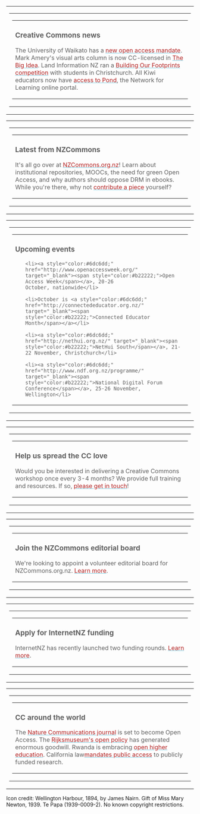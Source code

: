 <html><body><table class="mcnBoxedTextBlock" style="color:#000000;" border="0" width="100%" cellspacing="0" cellpadding="0">

<tbody class="mcnBoxedTextBlockOuter">

<tr>

<td class="mcnBoxedTextBlockInner" valign="top">

<table class="mcnBoxedTextContentContainer" border="0" width="396" cellspacing="0" cellpadding="0" align="left">

<tbody>

<tr>

<td>

<table class="mcnTextContentContainer" border="0" width="100%" cellspacing="0" cellpadding="18">

<tbody>

<tr>

<td class="mcnTextContent" style="color:#606060;" valign="top">

<h3 class="null">Creative Commons news</h3>

The University of Waikato has a <a style="color:#6dc6dd;" href="http://nzcommons.org.nz/project/open-access-university-waikato/" target="_blank"><span style="color:#b22222;">new open access mandate</span></a>. Mark Amery's visual arts column is now CC-licensed in <a style="color:#6dc6dd;" href="http://www.thebigidea.co.nz/news/columns/mark-amery-visual-arts" target="_blank"><span style="color:#b22222;">The Big Idea</span></a>. Land Information NZ ran a <a style="color:#6dc6dd;" href="http://www.linz.govt.nz/about-linz/news-publications-and-consultations/news-and-notices/student-power-harnesses-rebuild-data" target="_blank"><span style="color:#b22222;">Building Our Footprints competition</span></a> with students in Christchurch. All Kiwi educators now have <a style="color:#6dc6dd;" href="http://www.n4l.co.nz/two-exciting-developments-for-pond/" target="_blank"><span style="color:#b22222;">access to Pond</span></a>, the Network for Learning online portal.</td>

</tr>

</tbody>

</table>

</td>

</tr>

</tbody>

</table>

</td>

</tr>

</tbody>

</table>

<table class="mcnBoxedTextBlock" style="color:#000000;" border="0" width="100%" cellspacing="0" cellpadding="0">

<tbody class="mcnBoxedTextBlockOuter">

<tr>

<td class="mcnBoxedTextBlockInner" valign="top">

<table class="mcnBoxedTextContentContainer" border="0" width="396" cellspacing="0" cellpadding="0" align="left">

<tbody>

<tr>

<td>

<table class="mcnTextContentContainer" border="0" width="100%" cellspacing="0" cellpadding="18">

<tbody>

<tr>

<td class="mcnTextContent" style="color:#606060;" valign="top">

<h3 class="null">Latest from NZCommons</h3>

It's all go over at<span style="color:#b22222;"> </span><a style="color:#6dc6dd;" href="http://nzcommons.org.nz/" target="_blank"><span style="color:#b22222;">NZCommons.org.nz</span></a>! Learn about institutional repositories, MOOCs, the need for green Open Access, and why authors should oppose DRM in ebooks. While you're there, why not <a style="color:#6dc6dd;" href="http://nzcommons.org.nz/contribute/" target="_blank"><span style="color:#b22222;">contribute a piece</span></a> yourself?</td>

</tr>

</tbody>

</table>

</td>

</tr>

</tbody>

</table>

</td>

</tr>

</tbody>

</table>

<table class="mcnBoxedTextBlock" style="color:#000000;" border="0" width="100%" cellspacing="0" cellpadding="0">

<tbody class="mcnBoxedTextBlockOuter">

<tr>

<td class="mcnBoxedTextBlockInner" valign="top">

<table class="mcnBoxedTextContentContainer" border="0" width="396" cellspacing="0" cellpadding="0" align="left">

<tbody>

<tr>

<td>

<table class="mcnTextContentContainer" border="0" width="100%" cellspacing="0" cellpadding="18">

<tbody>

<tr>

<td class="mcnTextContent" style="color:#606060;" valign="top">

<h3 class="null">Upcoming events</h3>

<ul>

	<li><a style="color:#6dc6dd;" href="http://www.openaccessweek.org/" target="_blank"><span style="color:#b22222;">Open Access Week</span></a>, 20-26 October, nationwide</li>

	<li>October is <a style="color:#6dc6dd;" href="http://connectededucator.org.nz/" target="_blank"><span style="color:#b22222;">Connected Educator Month</span></a></li>

	<li><a style="color:#6dc6dd;" href="http://nethui.org.nz/" target="_blank"><span style="color:#b22222;">NetHui South</span></a>, 21-22 November, Christchurch</li>

	<li><a style="color:#6dc6dd;" href="http://www.ndf.org.nz/programme/" target="_blank"><span style="color:#b22222;">National Digital Forum Conference</span></a>, 25-26 November, Wellington</li>

</ul>

</td>

</tr>

</tbody>

</table>

</td>

</tr>

</tbody>

</table>

</td>

</tr>

</tbody>

</table>

<table class="mcnBoxedTextBlock" style="color:#000000;" border="0" width="100%" cellspacing="0" cellpadding="0">

<tbody class="mcnBoxedTextBlockOuter">

<tr>

<td class="mcnBoxedTextBlockInner" valign="top">

<table class="mcnBoxedTextContentContainer" border="0" width="396" cellspacing="0" cellpadding="0" align="left">

<tbody>

<tr>

<td>

<table class="mcnTextContentContainer" border="0" width="100%" cellspacing="0" cellpadding="18">

<tbody>

<tr>

<td class="mcnTextContent" style="color:#606060;" valign="top">

<h3 class="null">Help us spread the CC love</h3>

Would you be interested in delivering a Creative Commons workshop once every 3-4 months? We provide full training and resources. If so, <a style="color:#6dc6dd;" href="http://creativecommons.org.nz/about/volunteer-for-creative-commons-aotearoa-new-zealand/" target="_blank"><span style="color:#b22222;">please get in touch</span></a>!</td>

</tr>

</tbody>

</table>

</td>

</tr>

</tbody>

</table>

</td>

</tr>

</tbody>

</table>

<table class="mcnBoxedTextBlock" style="color:#000000;" border="0" width="100%" cellspacing="0" cellpadding="0">

<tbody class="mcnBoxedTextBlockOuter">

<tr>

<td class="mcnBoxedTextBlockInner" valign="top">

<table class="mcnBoxedTextContentContainer" border="0" width="396" cellspacing="0" cellpadding="0" align="left">

<tbody>

<tr>

<td>

<table class="mcnTextContentContainer" border="0" width="100%" cellspacing="0" cellpadding="18">

<tbody>

<tr>

<td class="mcnTextContent" style="color:#606060;" valign="top">

<h3 class="null">Join the NZCommons editorial board</h3>

We're looking to appoint a volunteer editorial board for NZCommons.org.nz. <a style="color:#6dc6dd;" href="http://creativecommons.org.nz/2014/10/editorial-board/" target="_blank"><span style="color:#b22222;">Learn more</span></a>.</td>

</tr>

</tbody>

</table>

</td>

</tr>

</tbody>

</table>

</td>

</tr>

</tbody>

</table>

<table class="mcnBoxedTextBlock" style="color:#000000;" border="0" width="100%" cellspacing="0" cellpadding="0">

<tbody class="mcnBoxedTextBlockOuter">

<tr>

<td class="mcnBoxedTextBlockInner" valign="top">

<table class="mcnBoxedTextContentContainer" border="0" width="396" cellspacing="0" cellpadding="0" align="left">

<tbody>

<tr>

<td>

<table class="mcnTextContentContainer" border="0" width="100%" cellspacing="0" cellpadding="18">

<tbody>

<tr>

<td class="mcnTextContent" style="color:#606060;" valign="top">

<h3 class="null">Apply for InternetNZ funding</h3>

InternetNZ has recently launched two funding rounds. <a style="color:#6dc6dd;" href="https://internetnz.net.nz/news/media-releases/2014/InternetNZ-launches-new-funding-rounds" target="_blank"><span style="color:#b22222;">Learn more</span></a>.</td>

</tr>

</tbody>

</table>

</td>

</tr>

</tbody>

</table>

</td>

</tr>

</tbody>

</table>

<table class="mcnBoxedTextBlock" style="color:#000000;" border="0" width="100%" cellspacing="0" cellpadding="0">

<tbody class="mcnBoxedTextBlockOuter">

<tr>

<td class="mcnBoxedTextBlockInner" valign="top">

<table class="mcnBoxedTextContentContainer" border="0" width="396" cellspacing="0" cellpadding="0" align="left">

<tbody>

<tr>

<td>

<table class="mcnTextContentContainer" border="0" width="100%" cellspacing="0" cellpadding="18">

<tbody>

<tr>

<td class="mcnTextContent" style="color:#606060;" valign="top">

<h3 class="null">CC around the world</h3>

The <a style="color:#6dc6dd;" href="http://www.nature.com/press_releases/ncomms-oa.html" target="_blank"><span style="color:#b22222;">Nature Communications journal</span></a> is set to become Open Access. The <a style="color:#6dc6dd;" href="http://pro.europeana.eu/documents/858566/858665/Democratising+the+Rijksmuseum?version=1.1" target="_blank"><span style="color:#b22222;">Rijksmuseum's open policy</span></a><span style="color:#b22222;"> </span>has generated enormous goodwill. Rwanda is embracing<span style="color:#b22222;"> </span><a style="color:#6dc6dd;" href="http://education.okfn.org/tertiary-education-in-rwanda-to-go-the-open-way/" target="_blank"><span style="color:#b22222;">open higher education</span></a>. California law<a style="color:#6dc6dd;" href="https://creativecommons.org/weblog/entry/43860" target="_blank"><span style="color:#b22222;">mandates public access</span></a><span style="color:#b22222;"> </span>to publicly funded research.</td>

</tr>

</tbody>

</table>

</td>

</tr>

</tbody>

</table>

</td>

</tr>

</tbody>

</table>

Icon credit: Wellington Harbour, 1894, by James Nairn. Gift of Miss Mary Newton, 1939. Te Papa (1939-0009-2). No known copyright restrictions.</body></html>